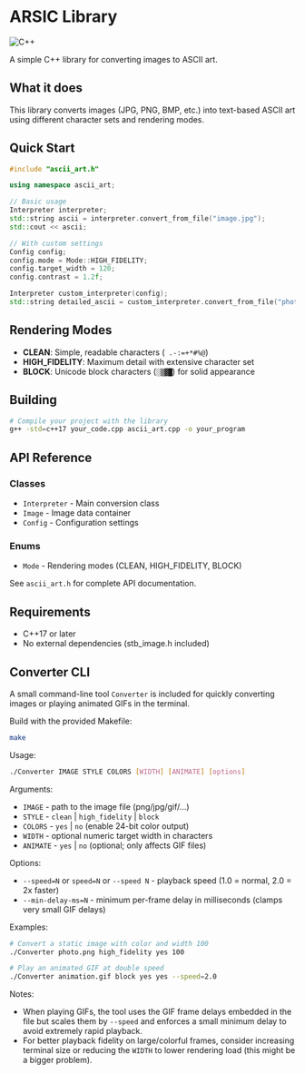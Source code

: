 # ARSIC Library

![C++](https://img.shields.io/badge/c++-%2300599C.svg?style=for-the-badge&logo=c%2B%2B&logoColor=white)

A simple C++ library for converting images to ASCII art.

## What it does

This library converts images (JPG, PNG, BMP, etc.) into text-based ASCII art using different character sets and rendering modes.

## Quick Start

```cpp
#include "ascii_art.h"

using namespace ascii_art;

// Basic usage
Interpreter interpreter;
std::string ascii = interpreter.convert_from_file("image.jpg");
std::cout << ascii;

// With custom settings
Config config;
config.mode = Mode::HIGH_FIDELITY;
config.target_width = 120;
config.contrast = 1.2f;

Interpreter custom_interpreter(config);
std::string detailed_ascii = custom_interpreter.convert_from_file("photo.png");
```

## Rendering Modes

- **CLEAN**: Simple, readable characters (` .-:=+*#%@`)
- **HIGH_FIDELITY**: Maximum detail with extensive character set
- **BLOCK**: Unicode block characters (`░▒▓█`) for solid appearance

## Building

```bash
# Compile your project with the library
g++ -std=c++17 your_code.cpp ascii_art.cpp -o your_program
```

## API Reference

### Classes
- `Interpreter` - Main conversion class
- `Image` - Image data container
- `Config` - Configuration settings

### Enums
- `Mode` - Rendering modes (CLEAN, HIGH_FIDELITY, BLOCK)

See `ascii_art.h` for complete API documentation.

## Requirements

- C++17 or later
- No external dependencies (stb_image.h included)

## Converter CLI

A small command-line tool `Converter` is included for quickly converting images or playing animated GIFs in the terminal.

Build with the provided Makefile:

```bash
make
```

Usage:

```bash
./Converter IMAGE STYLE COLORS [WIDTH] [ANIMATE] [options]
```

Arguments:
- `IMAGE` - path to the image file (png/jpg/gif/...)
- `STYLE` - `clean` | `high_fidelity` | `block`
- `COLORS` - `yes` | `no` (enable 24-bit color output)
- `WIDTH` - optional numeric target width in characters
- `ANIMATE` - `yes` | `no` (optional; only affects GIF files)

Options:
- `--speed=N` or `speed=N` or `--speed N` - playback speed (1.0 = normal, 2.0 = 2x faster)
- `--min-delay-ms=N` - minimum per-frame delay in milliseconds (clamps very small GIF delays)

Examples:

```bash
# Convert a static image with color and width 100
./Converter photo.png high_fidelity yes 100

# Play an animated GIF at double speed
./Converter animation.gif block yes yes --speed=2.0
```

Notes:
- When playing GIFs, the tool uses the GIF frame delays embedded in the file but scales them by `--speed` and enforces a small minimum delay to avoid extremely rapid playback.
- For better playback fidelity on large/colorful frames, consider increasing terminal size or reducing the `WIDTH` to lower rendering load (this might be a bigger problem).